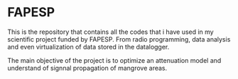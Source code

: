 # FAPESP
This is the repository that contains all the codes that i have used in my scientific project funded by FAPESP. From radio programming, data analysis and even virtualization of data stored in the datalogger.

The main objective of the project is to optimize an attenuation model and understand of signnal propagation of mangrove areas.
